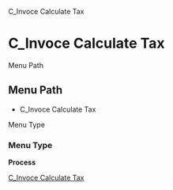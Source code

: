 
C_Invoce Calculate Tax
# C_Invoce Calculate Tax



Menu Path
## Menu Path



- C_Invoce Calculate Tax

Menu Type
### Menu Type

**Process**


[C_Invoce Calculate Tax](../../functional-guide/window/process-c_invoce-calculate-tax.md)